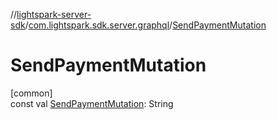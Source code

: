 //[lightspark-server-sdk](../../index.md)/[com.lightspark.sdk.server.graphql](index.md)/[SendPaymentMutation](-send-payment-mutation.md)

# SendPaymentMutation

[common]\
const val [SendPaymentMutation](-send-payment-mutation.md): String
